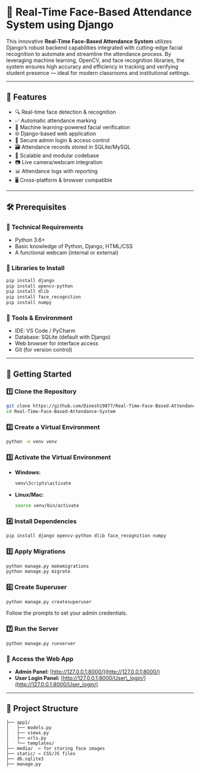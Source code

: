 

# 🎯 Real-Time Face-Based Attendance System using Django

This innovative **Real-Time Face-Based Attendance System** utilizes Django’s robust backend capabilities integrated with cutting-edge facial recognition to automate and streamline the attendance process. By leveraging machine learning, OpenCV, and face recognition libraries, the system ensures high accuracy and efficiency in tracking and verifying student presence — ideal for modern classrooms and institutional settings.

---

## 🚀 Features

* 🔍 Real-time face detection & recognition
* ✅ Automatic attendance marking
* 🤖 Machine learning-powered facial verification
* 🌐 Django-based web application
* 🔐 Secure admin login & access control
* 🗃️ Attendance records stored in SQLite/MySQL
* 🔄 Scalable and modular codebase
* 📷 Live camera/webcam integration
* 📊 Attendance logs with reporting
* 🖥️ Cross-platform & browser compatible

---

## 🛠️ Prerequisites

### 📌 Technical Requirements

* Python 3.6+
* Basic knowledge of Python, Django, HTML/CSS
* A functional webcam (internal or external)

### 📌 Libraries to Install

```bash
pip install django
pip install opencv-python
pip install dlib
pip install face_recognition
pip install numpy
```

### 📌 Tools & Environment

* IDE: VS Code / PyCharm
* Database: SQLite (default with Django)
* Web browser for interface access
* Git (for version control)

---

## 🚀 Getting Started

### 1️⃣ Clone the Repository

```bash
git clone https://github.com/Dinesh19877/Real-Time-Face-Based-Attendance-System.git
cd Real-Time-Face-Based-Attendance-System
```

### 2️⃣ Create a Virtual Environment

```bash
python -m venv venv
```

### 3️⃣ Activate the Virtual Environment

* **Windows:**

  ```bash
  venv\Scripts\activate
  ```

* **Linux/Mac:**

  ```bash
  source venv/bin/activate
  ```

### 4️⃣ Install Dependencies

```bash
pip install django opencv-python dlib face_recognition numpy
```

### 5️⃣ Apply Migrations

```bash
python manage.py makemigrations
python manage.py migrate
```

### 6️⃣ Create Superuser

```bash
python manage.py createsuperuser
```

Follow the prompts to set your admin credentials.

### 7️⃣ Run the Server

```bash
python manage.py runserver
```

### 🔗 Access the Web App

* **Admin Panel:** [http://127.0.0.1:8000/](http://127.0.0.1:8000/)
* **User Login Panel:** [http://127.0.0.1:8000/User\_login/](http://127.0.0.1:8000/User_login/)

---

## 📁 Project Structure

```
├── app1/
│   ├── models.py
│   ├── views.py
│   ├── urls.py
│   └── templates/
├── media/  ← for storing face images
├── static/ ← CSS/JS files
├── db.sqlite3
├── manage.py

```


